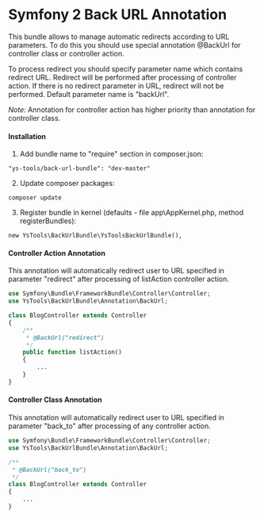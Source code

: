 Symfony 2 Back URL Annotation
=============================

This bundle allows to manage automatic redirects according to URL parameters.
To do this you should use special annotation @BackUrl for controller class or controller action.

To process redirect you should specify parameter name which contains redirect URL.
Redirect will be performed after processing of controller action.
If there is no redirect parameter in URL, redirect will not be performed.
Default parameter name is "backUrl".

*Note:* Annotation for controller action has higher priority than annotation for controller class.

#### Installation

1. Add bundle name to "require" section in composer.json:
```
"ys-tools/back-url-bundle": "dev-master"
```
2. Update composer packages:
```
composer update
```
3. Register bundle in kernel (defaults - file app\AppKernel.php, method registerBundles):
```
new YsTools\BackUrlBundle\YsToolsBackUrlBundle(),
```

#### Controller Action Annotation

This annotation will automatically redirect user to URL specified in parameter "redirect"
after processing of listAction controller action.

``` php
use Symfony\Bundle\FrameworkBundle\Controller\Controller;
use YsTools\BackUrlBundle\Annotation\BackUrl;

class BlogController extends Controller
{
    /**
     * @BackUrl("redirect")
     */
    public function listAction()
    {
        ...
    }
}
```

#### Controller Class Annotation

This annotation will automatically redirect user to URL specified in parameter "back_to"
after processing of any controller action.

``` php
use Symfony\Bundle\FrameworkBundle\Controller\Controller;
use YsTools\BackUrlBundle\Annotation\BackUrl;

/**
 * @BackUrl("back_to")
 */
class BlogController extends Controller
{
    ...
}
```
